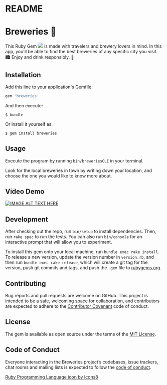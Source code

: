 # README

# Breweries :beer:

This Ruby Gem <img src="https://img.icons8.com/color/16/000000/ruby-programming-language.png"/> is made with travelers and brewery lovers in mind. In this app, you'll be able to find the best breweries of any specific city you visit. :cityscape: Enjoy and drink responsibly. :beers:

## Installation

Add this line to your application's Gemfile:

```ruby
gem 'breweries'
```

And then execute:

    $ bundle

Or install it yourself as:

    $ gem install breweries

## Usage

Execute the program by running `bin/breweriesCLI` in your terminal. 

Look for the local breweries in town by writing down your location, and choose the one you would like to know more about. 

## Video Demo

[![IMAGE ALT TEXT HERE](https://img.youtube.com/vi/CsefB-1K8KE/0.jpg)](https://www.youtube.com/watch?v=CsefB-1K8KE)

## Development

After checking out the repo, run `bin/setup` to install dependencies. Then, run `rake spec` to run the tests. You can also run `bin/console` for an interactive prompt that will allow you to experiment.

To install this gem onto your local machine, run `bundle exec rake install`. To release a new version, update the version number in `version.rb`, and then run `bundle exec rake release`, which will create a git tag for the version, push git commits and tags, and push the `.gem` file to [rubygems.org](https://rubygems.org).

## Contributing

Bug reports and pull requests are welcome on GitHub. This project is intended to be a safe, welcoming space for collaboration, and contributors are expected to adhere to the [Contributor Covenant](http://contributor-covenant.org) code of conduct.

## License

The gem is available as open source under the terms of the [MIT License](https://opensource.org/licenses/MIT).

## Code of Conduct

Everyone interacting in the Breweries project’s codebases, issue trackers, chat rooms and mailing lists is expected to follow the [code of conduct](https://github.com/'munificent-format-5297'/breweries/blob/master/CODE_OF_CONDUCT.md).

<a href="https://icons8.com/icon/22189/ruby-programming-language">Ruby Programming Language icon by Icons8</a>
